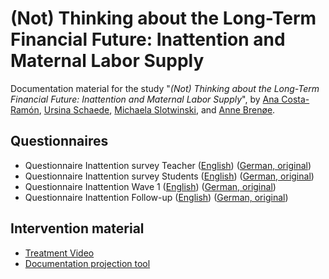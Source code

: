 # (Not) Thinking about the Long-Term Financial Future: Inattention and Maternal Labor Supply
Documentation material for the study "_(Not) Thinking about the Long-Term Financial Future: Inattention and Maternal Labor Supply_", by [Ana Costa-Ramón](https://sites.google.com/view/anamariacostaramon), [Ursina Schaede](https://ursinaschaede.github.io/), [Michaela Slotwinski](https://sites.google.com/site/michaelaslotwinski/home), and [Anne Brenøe](https://sites.google.com/view/aabrenoe/home).

## Questionnaires
- Questionnaire Inattention survey Teacher ([English](https://anacostaramon.github.io/mls/Q_Inattention_teachers_E.pdf)) ([German, original](https://anacostaramon.github.io/mls/Q_Inattention_teachers_G.pdf))
- Questionnaire Inattention survey Students ([English](https://anacostaramon.github.io/mls/Q_Inattention_students_E.pdf)) ([German, original](https://anacostaramon.github.io/mls/Q_Inattention_students_G.pdf))
- Questionnaire Inattention Wave 1 ([English](https://anacostaramon.github.io/mls/Q_W1_E.pdf)) ([German, original](https://anacostaramon.github.io/mls/Q_W1_G.pdf))
- Questionnaire Inattention Follow-up ([English](https://anacostaramon.github.io/mls/Q_FU_E.pdf)) ([German, original](https://anacostaramon.github.io/mls/Q_FU_G.pdf))

## Intervention material
- [Treatment Video](https://anacostaramon.github.io/mls/Treatment_video.mp4)
- [Documentation projection tool](https://anacostaramon.github.io/mls/doc_projectiontool.pdf)
